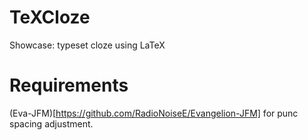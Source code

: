 # TeXCloze
Showcase: typeset cloze using LaTeX

# Requirements
(Eva-JFM)[https://github.com/RadioNoiseE/Evangelion-JFM] for punc spacing adjustment.

